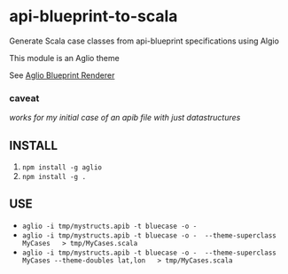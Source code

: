 # api-blueprint-to-scala
Generate Scala case classes from api-blueprint specifications using Algio

This module is an Aglio theme

See [Aglio Blueprint Renderer](]https://github.com/danielgtaylor/aglio)

### caveat 
*works for my initial case of an apib file with just datastructures*

## INSTALL
1. `npm install -g aglio`
2. `npm install -g .`

## USE

* `aglio -i tmp/mystructs.apib -t bluecase -o -`
* `aglio -i tmp/mystructs.apib -t bluecase -o -  --theme-superclass MyCases   > tmp/MyCases.scala`
* `aglio -i tmp/mystructs.apib -t bluecase -o -  --theme-superclass MyCases --theme-doubles lat,lon   > tmp/MyCases.scala`

